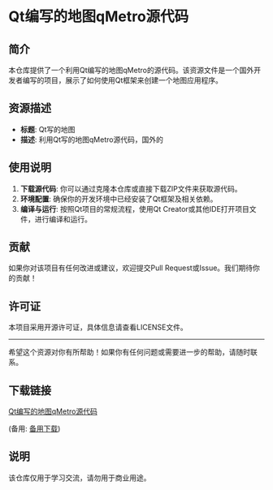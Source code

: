 # Qt编写的地图qMetro源代码

## 简介

本仓库提供了一个利用Qt编写的地图qMetro的源代码。该资源文件是一个国外开发者编写的项目，展示了如何使用Qt框架来创建一个地图应用程序。

## 资源描述

- **标题**: Qt写的地图
- **描述**: 利用Qt写的地图qMetro源代码，国外的

## 使用说明

1. **下载源代码**: 你可以通过克隆本仓库或直接下载ZIP文件来获取源代码。
2. **环境配置**: 确保你的开发环境中已经安装了Qt框架及相关依赖。
3. **编译与运行**: 按照Qt项目的常规流程，使用Qt Creator或其他IDE打开项目文件，进行编译和运行。

## 贡献

如果你对该项目有任何改进或建议，欢迎提交Pull Request或Issue。我们期待你的贡献！

## 许可证

本项目采用开源许可证，具体信息请查看LICENSE文件。

---

希望这个资源对你有所帮助！如果你有任何问题或需要进一步的帮助，请随时联系。

## 下载链接
[Qt编写的地图qMetro源代码](https://pan.quark.cn/s/7c929d361e15) 

(备用: [备用下载](https://pan.baidu.com/s/1j06y9kB3l7QyDWpFOPbEEw?pwd=1234))

## 说明

该仓库仅用于学习交流，请勿用于商业用途。
